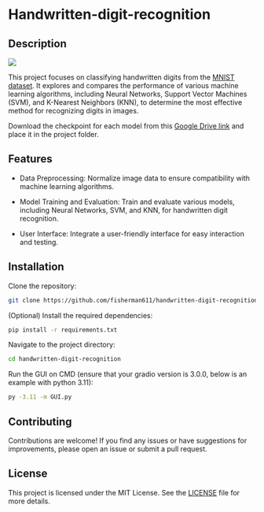 # **Handwritten-digit-recognition**
## **Description**
![](https://encrypted-tbn0.gstatic.com/images?q=tbn:ANd9GcRYSRYuCQgVOstpubsE4sy7oJJDxCaLizGOSg&s)

This project focuses on classifying handwritten digits from the [MNIST dataset](https://www.kaggle.com/competitions/digit-recognizer/data). It explores and compares the performance of various machine learning algorithms, including Neural Networks, Support Vector Machines (SVM), and K-Nearest Neighbors (KNN), to determine the most effective method for recognizing digits in images. 

Download the checkpoint for each model from this [Google Drive link](https://drive.google.com/file/d/1xBeDRDks7EBTjflbYL7hXEvMZdwMm_io/view?usp=sharing) and place it in the project folder.
## **Features**
* Data Preprocessing: Normalize image data to ensure compatibility with machine learning algorithms.

* Model Training and Evaluation: Train and evaluate various models, including Neural Networks, SVM, and KNN, for handwritten digit recognition.

* User Interface: Integrate a user-friendly interface for easy interaction and testing.

## **Installation**
Clone the repository:
   ```bash
   git clone https://github.com/fisherman611/handwritten-digit-recognition.git
   ```
(Optional) Install the required dependencies:
```bash
pip install -r requirements.txt
```

Navigate to the project directory:
   ```bash
   cd handwritten-digit-recognition
   ```
Run the GUI on CMD (ensure that your gradio version is 3.0.0, below is an example with python 3.11):
```bash
py -3.11 -m GUI.py
```

## **Contributing**
Contributions are welcome! If you find any issues or have suggestions for improvements, please open an issue or submit a pull request.

## **License**
This project is licensed under the MIT License. See the [LICENSE](LICENSE) file for more details.
